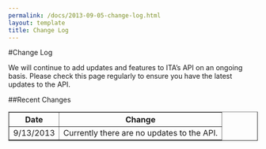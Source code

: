 ```yaml
---
permalink: /docs/2013-09-05-change-log.html
layout: template
title: Change Log
---
```


#Change Log

We will continue to add updates and features to ITA’s API on an ongoing basis.  Please check this page regularly to ensure you have the latest updates to the API.

##Recent Changes

<table border="1">
<tr>
<th>Date</th>
<th>Change</th>
</tr>
<tr>
<td>9/13/2013</td>
<td>Currently there are no updates to the API.</td>
</tr>
</table> 
